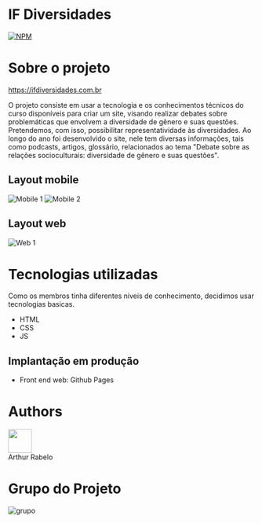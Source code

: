 # IF Diversidades
[![NPM](https://img.shields.io/npm/l/react)](https://github.com/ifDiversidades/ifDiversidades/blob/main/LICENSE) 

# Sobre o projeto

https://ifdiversidades.com.br

 O projeto consiste em usar a tecnologia e os conhecimentos técnicos do curso disponíveis para criar um site, visando realizar debates sobre problemáticas que envolvem a diversidade de gênero e suas questões. 
 Pretendemos, com isso, possibilitar representatividade às diversidades.
 Ao longo do ano foi desenvolvido o site, nele tem diversas informações, tais como podcasts, artigos, glossário, relacionados ao tema "Debate sobre as
relações socioculturais: diversidade de gênero e suas questões".

## Layout mobile
![Mobile 1](https://github.com/ifDiversidades/ifDiversidades/blob/main/midia/img/readme/mobile.PNG) ![Mobile 2](https://github.com/ifDiversidades/ifDiversidades/blob/main/midia/img/readme/mobile2.PNG)

## Layout web
![Web 1](https://github.com/ifDiversidades/ifDiversidades/blob/main/midia/img/readme/desktop.PNG)

# Tecnologias utilizadas
 Como os membros tinha diferentes niveis de conhecimento, decidimos usar tecnologias basicas.
- HTML
- CSS
- JS
## Implantação em produção
- Front end web: Github Pages

# Authors

<code><a href="https://www.linkedin.com/in/arthur-da-mata-rabelo-5663871b6"><img width="48px" src="https://img.icons8.com/wired/64/000000/linkedin--v1.png" /></a></code><br>
Arthur Rabelo

# Grupo do Projeto
![grupo](https://github.com/ifDiversidades/ifDiversidades/blob/main/midia/img/readme/404-Grupo.jpeg)
